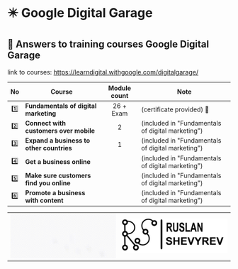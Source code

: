 # :eight_pointed_black_star: Google Digital Garage

## :star2: Answers to training courses Google Digital Garage

link to courses:
https://learndigital.withgoogle.com/digitalgarage/

| No | Course| Module count | Note |
| :---: | ------------- | :---: | -------------- |
| :one: | **Fundamentals of digital marketing** | 26 + Exam | (certificate provided) :scroll: |
| :two: | **Connect with customers over mobile** | 2 |(included in "Fundamentals of digital marketing") |
| :three: | **Expand a business to other countries** | 1 | (included in "Fundamentals of digital marketing") |
| :four: | **Get a business online** | |(included in "Fundamentals of digital marketing") |
| :five: | **Make sure customers find you online** | |(included in "Fundamentals of digital marketing") |
| :six: | **Promote a business with content** | |(included in "Fundamentals of digital marketing") |

<table>
  <tr>
    <td valign="center" width="49%"><img src="https://github.com/Ruslan-Shevyrev/Ruslan-Shevyrev/blob/main/logoRS/logo_mini.gif" title="logo"></td>
    <td valign="center" width="49%"><img src="https://github.com/Ruslan-Shevyrev/Ruslan-Shevyrev/blob/main/logoRS/logoRS_FULL.png" title="RuslanShevyrev"></td>
  </tr>
</table>